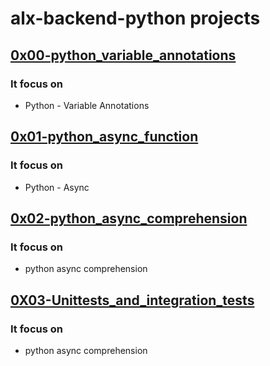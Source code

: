 # alx-backend-python projects

## [0x00-python_variable_annotations](https://github.com/jabez-abija2399/alx-backend-python/tree/main/0x00-python_variable_annotations) 
### It focus on
* Python - Variable Annotations

## [0x01-python_async_function](https://github.com/jabez-abija2399/alx-backend-python/tree/main/0x01-python_async_function)
### It focus on
* Python - Async

## [0x02-python_async_comprehension](https://github.com/jabez-abija2399/alx-backend-python/tree/main/0x02-python_async_comprehension)
### It focus on 
* python async comprehension

## [0X03-Unittests_and_integration_tests](https://github.com/jabez-abija2399/alx-backend-python/tree/main/0x03-Unittests_and_integration_tests)
###  It focus on 
* python async comprehension
